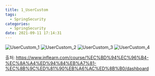 ```yaml
---
title: 1_UserCustom
tags:
  - SpringSecurity
categories:
  - SpringSecurity
date: 2021-09-11 17:14:31
---
```


![UserCustom_1](/review_img/UserCustom_2/1.PNG)
![UserCustom_2](/review_img/UserCustom_2/2.PNG)
![UserCustom_3](/review_img/UserCustom_2/3.PNG)
![UserCustom_4](/review_img/UserCustom_2/4.PNG)

출처: https://www.inflearn.com/course/%EC%BD%94%EC%96%B4-%EC%8A%A4%ED%94%84%EB%A7%81-%EC%8B%9C%ED%81%90%EB%A6%AC%ED%8B%B0/dashboard